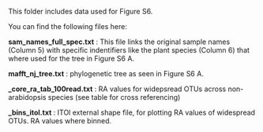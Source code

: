 This folder includes data used for Figure S6.

You can find the following files here:

**sam_names_full_spec.txt** : This file links the original sample names (Column 5) with specific indentifiers like the plant species (Column 6) that where used for the tree in Figure S6 A. 

**mafft_nj_tree.txt** : phylogenetic tree as seen in Figure S6 A.

**_core_ra_tab_100read.txt** : RA values for widepsread OTUs across non-arabidopsis species (see table for cross referencing)

**_bins_itol.txt** : ITOl external shape file, for plotting RA values of widespread OTUs. RA values where binned.





